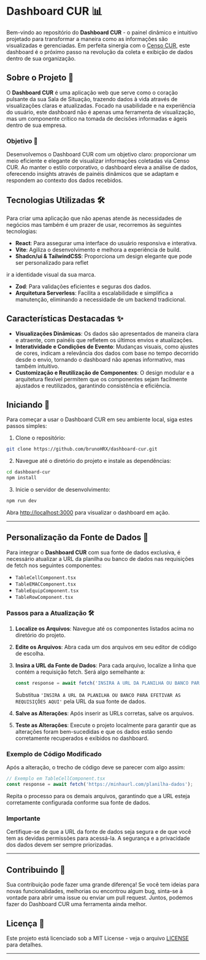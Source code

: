 
# Dashboard CUR 📊

Bem-vindo ao repositório do **Dashboard CUR** - o painel dinâmico e intuitivo projetado para transformar a maneira como as informações são visualizadas e gerenciadas. Em perfeita sinergia com o [Censo CUR](https://github.com/brunoHRX/censo-cur), este dashboard é o próximo passo na revolução da coleta e exibição de dados dentro de sua organização.

## Sobre o Projeto 📝

O **Dashboard CUR** é uma aplicação web que serve como o coração pulsante da sua Sala de Situação, trazendo dados à vida através de visualizações claras e atualizadas. Focado na usabilidade e na experiência do usuário, este dashboard não é apenas uma ferramenta de visualização, mas um componente crítico na tomada de decisões informadas e ágeis dentro de sua empresa.

### Objetivo 🎯

Desenvolvemos o Dashboard CUR com um objetivo claro: proporcionar um meio eficiente e elegante de visualizar informações coletadas via Censo CUR. Ao manter o estilo corporativo, o dashboard eleva a análise de dados, oferecendo insights através de painéis dinâmicos que se adaptam e respondem ao contexto dos dados recebidos.

## Tecnologias Utilizadas 🛠

Para criar uma aplicação que não apenas atende às necessidades de negócios mas também é um prazer de usar, recorremos às seguintes tecnologias:

- **React**: Para assegurar uma interface do usuário responsiva e interativa.
- **Vite**: Agiliza o desenvolvimento e melhora a experiência de build.
- **Shadcn/ui & TailwindCSS**: Proporciona um design elegante que pode ser personalizado para reflet

ir a identidade visual da sua marca.
- **Zod**: Para validações eficientes e seguras dos dados.
- **Arquitetura Serverless**: Facilita a escalabilidade e simplifica a manutenção, eliminando a necessidade de um backend tradicional.

## Características Destacadas ✨

- **Visualizações Dinâmicas**: Os dados são apresentados de maneira clara e atraente, com painéis que refletem os últimos envios e atualizações.
- **Interatividade e Condições de Evento**: Mudanças visuais, como ajustes de cores, indicam a relevância dos dados com base no tempo decorrido desde o envio, tornando o dashboard não apenas informativo, mas também intuitivo.
- **Customização e Reutilização de Componentes**: O design modular e a arquitetura flexível permitem que os componentes sejam facilmente ajustados e reutilizados, garantindo consistência e eficiência.

## Iniciando 🚀

Para começar a usar o Dashboard CUR em seu ambiente local, siga estes passos simples:

1. Clone o repositório:
```bash
git clone https://github.com/brunoHRX/dashboard-cur.git
```

2. Navegue até o diretório do projeto e instale as dependências:
```bash
cd dashboard-cur
npm install
```

3. Inicie o servidor de desenvolvimento:
```bash
npm run dev
```

Abra [http://localhost:3000](http://localhost:3000) para visualizar o dashboard em ação.


---

## Personalização da Fonte de Dados 🔄

Para integrar o **Dashboard CUR** com sua fonte de dados exclusiva, é necessário atualizar a URL da planilha ou banco de dados nas requisições de fetch nos seguintes componentes:

- `TableCellComponent.tsx`
- `TableEMACComponent.tsx`
- `TableEquipComponent.tsx`
- `TableRowComponent.tsx`

### Passos para a Atualização 🛠

1. **Localize os Arquivos**: Navegue até os componentes listados acima no diretório do projeto.

2. **Edite os Arquivos**: Abra cada um dos arquivos em seu editor de código de escolha.

3. **Insira a URL da Fonte de Dados**:
   Para cada arquivo, localize a linha que contém a requisição fetch. Será algo semelhante a:
   ```typescript
   const response = await fetch('INSIRA A URL DA PLANILHA OU BANCO PARA EFETIVAR AS REQUISIÇÕES AQUI');
   ```
   Substitua `'INSIRA A URL DA PLANILHA OU BANCO PARA EFETIVAR AS REQUISIÇÕES AQUI'` pela URL da sua fonte de dados.

4. **Salve as Alterações**: Após inserir as URLs corretas, salve os arquivos.

5. **Teste as Alterações**: Execute o projeto localmente para garantir que as alterações foram bem-sucedidas e que os dados estão sendo corretamente recuperados e exibidos no dashboard.

### Exemplo de Código Modificado

Após a alteração, o trecho de código deve se parecer com algo assim:

```typescript
// Exemplo em TableCellComponent.tsx
const response = await fetch('https://minhaurl.com/planilha-dados');
```

Repita o processo para os demais arquivos, garantindo que a URL esteja corretamente configurada conforme sua fonte de dados.

### Importante

Certifique-se de que a URL da fonte de dados seja segura e de que você tem as devidas permissões para acessá-la. A segurança e a privacidade dos dados devem ser sempre priorizadas.

---


## Contribuindo 🤝

Sua contribuição pode fazer uma grande diferença! Se você tem ideias para novas funcionalidades, melhorias ou encontrou algum bug, sinta-se à vontade para abrir uma issue ou enviar um pull request. Juntos, podemos fazer do Dashboard CUR uma ferramenta ainda melhor.

## Licença 📄

Este projeto está licenciado sob a MIT License - veja o arquivo [LICENSE](LICENSE) para detalhes.

---
